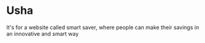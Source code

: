 # Usha
It's for a website called smart saver, where people can make their savings in an innovative and smart way
